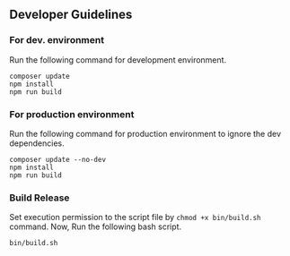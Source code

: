 ## Developer Guidelines

### For dev. environment

Run the following command for development environment.

```
composer update
npm install
npm run build
```

### For production environment
Run the following command for production environment to ignore the dev dependencies.

```
composer update --no-dev
npm install
npm run build
```

### Build Release
Set execution permission to the script file by `chmod +x bin/build.sh` command. Now, Run the following bash script.
```
bin/build.sh
```